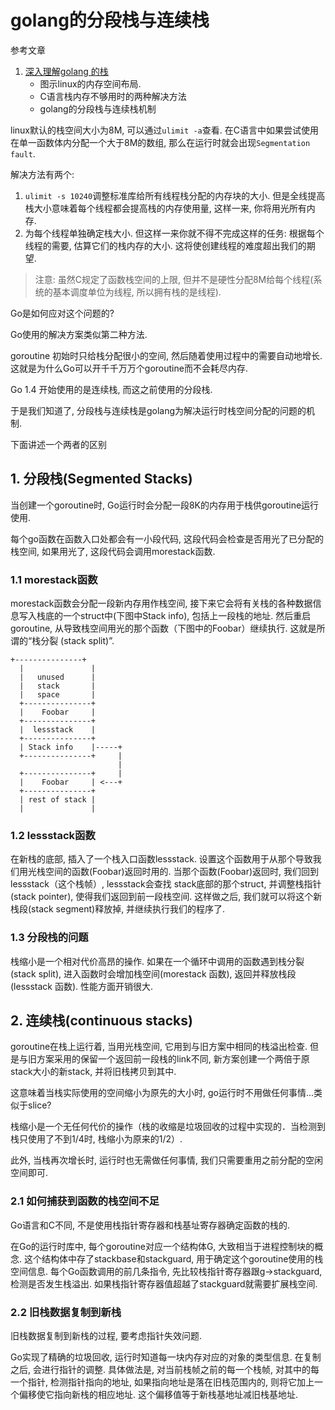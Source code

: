 # golang的分段栈与连续栈

参考文章

1. [深入理解golang 的栈](https://www.jianshu.com/p/7ec9acca6480)
    - 图示linux的内存空间布局. 
    - C语言栈内存不够用时的两种解决方法
    - golang的分段栈与连续栈机制

linux默认的栈空间大小为8M, 可以通过`ulimit -a`查看. 在C语言中如果尝试使用在单一函数体内分配一个大于8M的数组, 那么在运行时就会出现`Segmentation fault`.

解决方法有两个: 

1. `ulimit -s 10240`调整标准库给所有线程栈分配的内存块的大小. 但是全线提高栈大小意味着每个线程都会提高栈的内存使用量, 这样一来, 你将用光所有内存. 
2. 为每个线程单独确定栈大小. 但这样一来你就不得不完成这样的任务: 根据每个线程的需要, 估算它们的栈内存的大小. 这将使创建线程的难度超出我们的期望. 

> 注意: 虽然C规定了函数栈空间的上限, 但并不是硬性分配8M给每个线程(系统的基本调度单位为线程, 所以拥有栈的是线程).

Go是如何应对这个问题的?

Go使用的解决方案类似第二种方法. 

goroutine 初始时只给栈分配很小的空间, 然后随着使用过程中的需要自动地增长. 这就是为什么Go可以开千千万万个goroutine而不会耗尽内存. 

Go 1.4 开始使用的是连续栈, 而这之前使用的分段栈. 

于是我们知道了, 分段栈与连续栈是golang为解决运行时栈空间分配的问题的机制.

下面讲述一个两者的区别

## 1. 分段栈(Segmented Stacks)

当创建一个goroutine时, Go运行时会分配一段8K的内存用于栈供goroutine运行使用. 

每个go函数在函数入口处都会有一小段代码, 这段代码会检查是否用光了已分配的栈空间, 如果用光了, 这段代码会调用morestack函数. 

### 1.1 morestack函数

morestack函数会分配一段新内存用作栈空间, 接下来它会将有关栈的各种数据信息写入栈底的一个struct中(下图中Stack info), 包括上一段栈的地址. 然后重启goroutine, 从导致栈空间用光的那个函数（下图中的Foobar）继续执行. 这就是所谓的“栈分裂 (stack split)”. 

```
+---------------+
  |               |
  |   unused      |
  |   stack       |
  |   space       |
  +---------------+
  |    Foobar     |
  +---------------+
  |  lessstack    |
  +---------------+
  | Stack info    |-----+
  +---------------+     |
                        |
  +---------------+     |
  |    Foobar     | <---+
  +---------------+
  | rest of stack |
  |               |
```

### 1.2 lessstack函数

在新栈的底部, 插入了一个栈入口函数lessstack. 设置这个函数用于从那个导致我们用光栈空间的函数(Foobar)返回时用的. 当那个函数(Foobar)返回时, 我们回到lessstack（这个栈帧）, lessstack会查找 stack底部的那个struct, 并调整栈指针(stack pointer), 使得我们返回到前一段栈空间. 这样做之后, 我们就可以将这个新栈段(stack segment)释放掉, 并继续执行我们的程序了. 

### 1.3 分段栈的问题

栈缩小是一个相对代价高昂的操作. 如果在一个循环中调用的函数遇到栈分裂 (stack split), 进入函数时会增加栈空间(morestack 函数), 返回并释放栈段(lessstack 函数). 性能方面开销很大. 

## 2. 连续栈(continuous stacks)

goroutine在栈上运行着, 当用光栈空间, 它用到与旧方案中相同的栈溢出检查. 但是与旧方案采用的保留一个返回前一段栈的link不同, 新方案创建一个两倍于原stack大小的新stack, 并将旧栈拷贝到其中. 

这意味着当栈实际使用的空间缩小为原先的大小时, go运行时不用做任何事情...类似于slice? 

栈缩小是一个无任何代价的操作（栈的收缩是垃圾回收的过程中实现的．当检测到栈只使用了不到1/4时, 栈缩小为原来的1/2）. 

此外, 当栈再次增长时, 运行时也无需做任何事情, 我们只需要重用之前分配的空闲空间即可. 

### 2.1 如何捕获到函数的栈空间不足

Go语言和C不同, 不是使用栈指针寄存器和栈基址寄存器确定函数的栈的. 

在Go的运行时库中, 每个goroutine对应一个结构体G, 大致相当于进程控制块的概念. 这个结构体中存了stackbase和stackguard, 用于确定这个goroutine使用的栈空间信息. 每个Go函数调用的前几条指令, 先比较栈指针寄存器跟g->stackguard, 检测是否发生栈溢出. 如果栈指针寄存器值超越了stackguard就需要扩展栈空间. 

### 2.2 旧栈数据复制到新栈

旧栈数据复制到新栈的过程, 要考虑指针失效问题. 

Go实现了精确的垃圾回收, 运行时知道每一块内存对应的对象的类型信息. 在复制之后, 会进行指针的调整. 具体做法是, 对当前栈帧之前的每一个栈帧, 对其中的每一个指针, 检测指针指向的地址, 如果指向地址是落在旧栈范围内的, 则将它加上一个偏移使它指向新栈的相应地址. 这个偏移值等于新栈基地址减旧栈基地址. 
